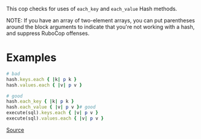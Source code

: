 
This cop checks for uses of `each_key` and `each_value` Hash methods.

NOTE: If you have an array of two-element arrays, you can put
  parentheses around the block arguments to indicate that you're not
  working with a hash, and suppress RuboCop offenses.

# Examples

```ruby
# bad
hash.keys.each { |k| p k }
hash.values.each { |v| p v }

# good
hash.each_key { |k| p k }
hash.each_value { |v| p v }# good
execute(sql).keys.each { |v| p v }
execute(sql).values.each { |v| p v }
```

[Source](http://www.rubydoc.info/gems/rubocop/RuboCop/Cop/Style/HashEachMethods)
